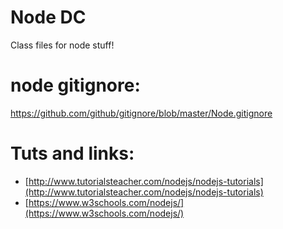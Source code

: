 # Node DC

Class files for node stuff!

# node gitignore:

https://github.com/github/gitignore/blob/master/Node.gitignore

# Tuts and links:

- [http://www.tutorialsteacher.com/nodejs/nodejs-tutorials](http://www.tutorialsteacher.com/nodejs/nodejs-tutorials)
- [https://www.w3schools.com/nodejs/](https://www.w3schools.com/nodejs/)
